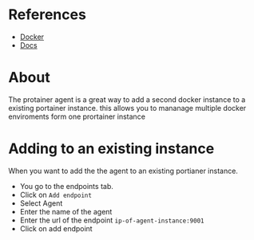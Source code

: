 # References 
- [Docker](https://hub.docker.com/r/portainer/agent)
- [Docs](https://portainer.readthedocs.io/en/stable/agent.html)

# About

The protainer agent is a great way to add a second docker instance to a existing portainer instance. this allows you to mananage multiple docker enviroments form one prortainer instance

# Adding to an existing instance

When you want to add the the agent to an existing portianer instance. 

* You go to the endpoints tab.
* Click on `Add endpoint`
* Select Agent
* Enter the name of the agent
* Enter the url of the endpoint `ip-of-agent-instance:9001`
* Click on add endpoint